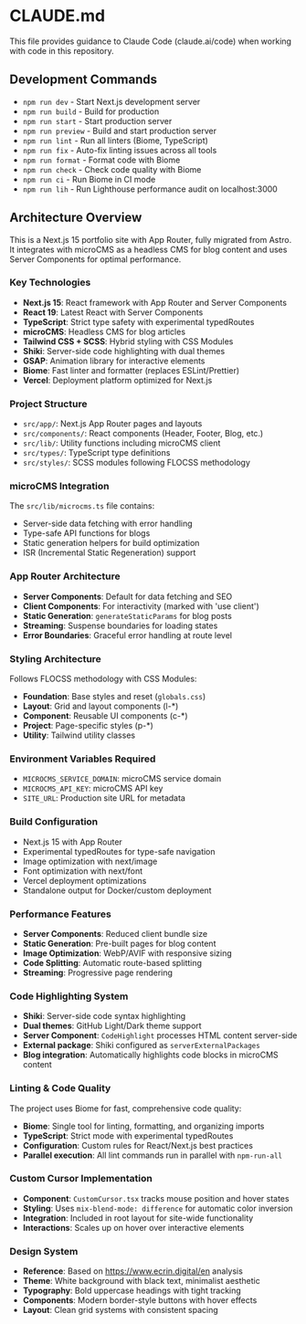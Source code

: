# CLAUDE.md

This file provides guidance to Claude Code (claude.ai/code) when working with code in this repository.

## Development Commands

- `npm run dev` - Start Next.js development server
- `npm run build` - Build for production
- `npm run start` - Start production server
- `npm run preview` - Build and start production server
- `npm run lint` - Run all linters (Biome, TypeScript)
- `npm run fix` - Auto-fix linting issues across all tools
- `npm run format` - Format code with Biome
- `npm run check` - Check code quality with Biome
- `npm run ci` - Run Biome in CI mode
- `npm run lih` - Run Lighthouse performance audit on localhost:3000

## Architecture Overview

This is a Next.js 15 portfolio site with App Router, fully migrated from Astro. It integrates with microCMS as a headless CMS for blog content and uses Server Components for optimal performance.

### Key Technologies
- **Next.js 15**: React framework with App Router and Server Components
- **React 19**: Latest React with Server Components
- **TypeScript**: Strict type safety with experimental typedRoutes
- **microCMS**: Headless CMS for blog articles
- **Tailwind CSS + SCSS**: Hybrid styling with CSS Modules
- **Shiki**: Server-side code highlighting with dual themes
- **GSAP**: Animation library for interactive elements
- **Biome**: Fast linter and formatter (replaces ESLint/Prettier)
- **Vercel**: Deployment platform optimized for Next.js

### Project Structure
- `src/app/`: Next.js App Router pages and layouts
- `src/components/`: React components (Header, Footer, Blog, etc.)
- `src/lib/`: Utility functions including microCMS client
- `src/types/`: TypeScript type definitions
- `src/styles/`: SCSS modules following FLOCSS methodology

### microCMS Integration
The `src/lib/microcms.ts` file contains:
- Server-side data fetching with error handling
- Type-safe API functions for blogs
- Static generation helpers for build optimization
- ISR (Incremental Static Regeneration) support

### App Router Architecture
- **Server Components**: Default for data fetching and SEO
- **Client Components**: For interactivity (marked with 'use client')
- **Static Generation**: `generateStaticParams` for blog posts
- **Streaming**: Suspense boundaries for loading states
- **Error Boundaries**: Graceful error handling at route level

### Styling Architecture
Follows FLOCSS methodology with CSS Modules:
- **Foundation**: Base styles and reset (`globals.css`)
- **Layout**: Grid and layout components (l-*)
- **Component**: Reusable UI components (c-*)
- **Project**: Page-specific styles (p-*)
- **Utility**: Tailwind utility classes

### Environment Variables Required
- `MICROCMS_SERVICE_DOMAIN`: microCMS service domain
- `MICROCMS_API_KEY`: microCMS API key
- `SITE_URL`: Production site URL for metadata

### Build Configuration
- Next.js 15 with App Router
- Experimental typedRoutes for type-safe navigation
- Image optimization with next/image
- Font optimization with next/font
- Vercel deployment optimizations
- Standalone output for Docker/custom deployment

### Performance Features
- **Server Components**: Reduced client bundle size
- **Static Generation**: Pre-built pages for blog content
- **Image Optimization**: WebP/AVIF with responsive sizing
- **Code Splitting**: Automatic route-based splitting
- **Streaming**: Progressive page rendering

### Code Highlighting System
- **Shiki**: Server-side code syntax highlighting
- **Dual themes**: GitHub Light/Dark theme support
- **Server Component**: `CodeHighlight` processes HTML content server-side
- **External package**: Shiki configured as `serverExternalPackages`
- **Blog integration**: Automatically highlights code blocks in microCMS content

### Linting & Code Quality
The project uses Biome for fast, comprehensive code quality:
- **Biome**: Single tool for linting, formatting, and organizing imports
- **TypeScript**: Strict mode with experimental typedRoutes
- **Configuration**: Custom rules for React/Next.js best practices
- **Parallel execution**: All lint commands run in parallel with `npm-run-all`

### Custom Cursor Implementation
- **Component**: `CustomCursor.tsx` tracks mouse position and hover states
- **Styling**: Uses `mix-blend-mode: difference` for automatic color inversion
- **Integration**: Included in root layout for site-wide functionality
- **Interactions**: Scales up on hover over interactive elements

### Design System
- **Reference**: Based on https://www.ecrin.digital/en analysis
- **Theme**: White background with black text, minimalist aesthetic
- **Typography**: Bold uppercase headings with tight tracking
- **Components**: Modern border-style buttons with hover effects
- **Layout**: Clean grid systems with consistent spacing